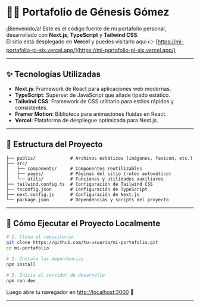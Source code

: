 # 🧑‍💻 **Portafolio de Génesis Gómez**

¡Bienvenido/a! Este es el código fuente de mi portafolio personal, desarrollado con **Next.js**, **TypeScript** y **Tailwind CSS**.  
El sitio está desplegado en **Vercel** y puedes visitarlo aquí 👉 [https://mi-portafolio-pi-six.vercel.app/](https://mi-portafolio-pi-six.vercel.app/)

---

## ✨ Tecnologías Utilizadas

- **Next.js**: Framework de React para aplicaciones web modernas.
- **TypeScript**: Superset de JavaScript que añade tipado estático.
- **Tailwind CSS**: Framework de CSS utilitario para estilos rápidos y consistentes.
- **Framer Motion**: Biblioteca para animaciones fluidas en React.
- **Vercel**: Plataforma de despliegue optimizada para Next.js.

---

## 📁 Estructura del Proyecto

```
├── public/             # Archivos estáticos (imágenes, favicon, etc.)
├── src/
│   ├── components/     # Componentes reutilizables
│   ├── pages/          # Páginas del sitio (ruteo automático)
│   └── utils/          # Funciones y utilidades auxiliares
├── tailwind.config.ts  # Configuración de Tailwind CSS
├── tsconfig.json       # Configuración de TypeScript
├── next.config.js      # Configuración de Next.js
└── package.json        # Dependencias y scripts del proyecto
```

---

## 🚀 Cómo Ejecutar el Proyecto Localmente

```bash
# 1. Clona el repositorio
git clone https://github.com/tu-usuario/mi-portafolio.git
cd mi-portafolio

# 2. Instala las dependencias
npm install

# 3. Inicia el servidor de desarrollo
npm run dev
```

Luego abre tu navegador en [http://localhost:3000](http://localhost:3000) 🚀

---


